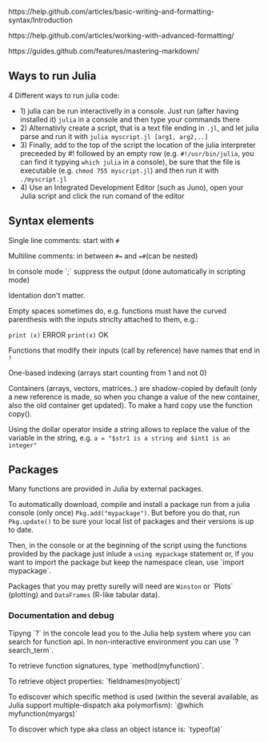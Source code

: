 

https:\/\/help.github.com\/articles\/basic-writing-and-formatting-syntax\/Introduction

https:\/\/help.github.com\/articles\/working-with-advanced-formatting\/

https:\/\/guides.github.com\/features\/mastering-markdown\/



## Ways to run Julia

4 Different ways to run julia code:

* 1\) julia can be run interactivelly in a console.
  Just run \(after having installed it\) `julia` in a console and then type your commands there
* 2\) Alternativly create a script, that is a text file ending in `.jl`, and let julia parse and run it with `julia myscript.jl [arg1, arg2,..]`
* 3\) Finally, add to the top of the script the location of the julia interpreter preceeded by \#! followed by an empty row \(e.g. `#!/usr/bin/julia`, you can find it typying `which julia` in a console\), be sure that the file is executable \(e.g. `chmod 755 myscript.jl`\) and then run it with `./myscript.jl`
* 4\) Use an Integrated Development Editor \(such as Juno\), open your Julia script and click the run comand of the editor

## Syntax elements

Single line comments: start with `#`

Multiline comments: in between `#=` and `=#`\(can be nested\)

In console mode \`;\` suppress the output \(done automatically in scripting mode\)

Identation don't matter.

Empty spaces sometimes do, e.g. functions must have the curved parenthesis with the inputs striclty attached to them, e.g.:

`print (x)`  ERROR
`print(x)`   OK

Functions that modify their inputs \(call by reference\) have names that end in `!`

One-based indexing \(arrays start counting from 1 and not 0\)

Containers \(arrays, vectors, matrices..\) are shadow-copied by default \(only a new reference is made, so when you change a value of the new container, also the old container get updated\).
To make a hard copy use the function copy\(\).

Using the dollar operator inside a string allows to replace the value of the variable in the string, e.g. `a = "$str1 is a string and $int1 is an integer"`

## Packages

Many functions are provided in Julia by external packages.

To automatically download, compile and install a package run from a julia console \(only once\) `Pkg.add("mypackage")`.
But before you do that, run `Pkg.update()` to be sure your local list of packages and their versions is up to date.

Then, in the console or at the beginning of the script using the functions provided by the package just inlude a `using mypackage` statement or, if you want to import the package but keep the namespace clean, use \`import mypackage\`.

Packages that you may pretty surelly will need are `Winston` or \`Plots\` \(plotting\) and `DataFrames` \(R-like tabular data\).

### Documentation and debug

Tipyng \`?\` in the concole lead you to the Julia help system where you can search for function api. In non-interactive environment you can use \`?search\_term\`.

To retrieve function signatures, type \`method\(myfunction\)\`.

To retrieve object properties: \`fieldnames\(myobject\)\`

To ediscover which specific method is used \(within the several available, as Julia support multiple-dispatch aka polymorfism\): \`@which myfunction\(myargs\)\`

To discover which type aka class an object istance is: \`typeof\(a\)\`

